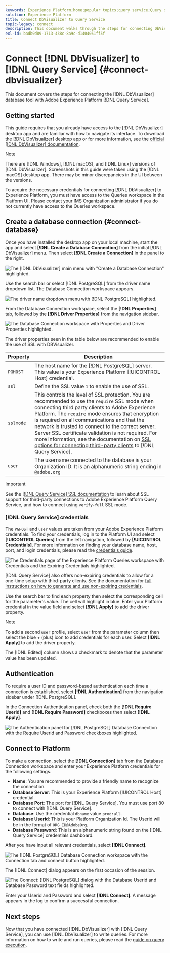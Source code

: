 ```yaml
---
keywords: Experience Platform;home;popular topics;query service;Query service;Db Visualizer;DbVisualizer;db visulaizer;connect to query service;
solution: Experience Platform
title: Connect DbVisualizer to Query Service
topic-legacy: connect
description: This document walks through the steps for connecting DbVisualizer with Adobe Experience Platform Query Service.
exl-id: badb0d89-1713-438c-8a9c-d1404051ff5f
---
```

# Connect [!DNL DbVisualizer] to [!DNL Query Service] {#connect-dbvisualizer}

This document covers the steps for connecting the [!DNL DbVisualizer] database tool with Adobe Experience Platform [!DNL Query Service].

## Getting started

This guide requires that you already have access to the [!DNL DbVisualizer] desktop app and are familiar with how to navigate its interface. To download the [!DNL DbVisualizer] desktop app or for more information, see the [official [!DNL DbVisualizer] documentation](https://www.dbvis.com/download/).

>[!NOTE]
>
>There are [!DNL Windows], [!DNL macOS], and [!DNL Linux] versions of [!DNL DbVisualizer]. Screenshots in this guide were taken using the [!DNL macOS] desktop app. There may be minor discrepancies in the UI between the versions.

To acquire the necessary credentials for connecting [!DNL  DbVisualizer] to Experience Platform, you must have access to the Queries workspace in the Platform UI. Please contact your IMS Organization administrator if you do not currently have access to the Queries workspace. 

## Create a database connection {#connect-database}

Once you have installed the desktop app on your local machine, start the app and select **[!DNL Create a Database Connection]** from the initial [!DNL DbVisualizer] menu. Then select **[!DNL Create a Connection]** in the panel to the right.

![The [!DNL DbVisualizer] main menu with "Create a Database Connection" highlighted.](../images/clients/dbvisualizer/create-db-connection.png)

Use the search bar or select [!DNL PostgreSQL] from the driver name dropdown list. The Database Connection workspace appears.

![The driver name dropdown menu with [!DNL PostgreSQL] highlighted.](../images/clients/dbvisualizer/driver-name.png)

From the Database Connection workspace, select the **[!DNL Properties]** tab, followed by the **[!DNL Driver Properties]** from the navigation sidebar.

![The Database Connection workspace with Properties and Driver Properties highlighted.](../images/clients/dbvisualizer/driver-properties.png)

The driver properties seen in the table below are recommended to enable the use of SSL with DBVisualizer.

| Property | Description|
| ------ | ------ |
| `PGHOST` | The host name for the [!DNL PostgreSQL] server. This value is your Experience Platform [!UICONTROL Host] credential. |
| `ssl` | Define the SSL value `1` to enable the use of SSL. |
| `sslmode` | This controls the level of SSL protection. You are recommended to use the `require` SSL mode when connecting third party clients to Adobe Experience Platform. The `require` mode ensures that encryption is required on all communications and that the network is trusted to connect to the correct server. Server SSL certificate validation is not required. For more information, see the documentation on [SSL options for connecting third-party clients](./ssl-modes.md) to [!DNL Query Service]. |
| `user` | The username connected to the database is your Organization ID. It is an alphanumeric string ending in `@adobe.org` |

>[!IMPORTANT]
>
>See the [[!DNL Query Service] SSL documentation](./ssl-modes.md) to learn about SSL support for third-party connections to Adobe Experience Platform Query Service, and how to connect using `verify-full` SSL mode.

### [!DNL Query Service] credentials

The `PGHOST` and `user` values are taken from your Adobe Experience Platform credentials. To find your credentials, log in to the Platform UI and select **[!UICONTROL Queries]** from the left navigation, followed by **[!UICONTROL Credentials]**. For more information on finding your database name, host, port, and login credentials, please read the [credentials guide](../ui/credentials.md). 

![The Credentials page of the Experience Platform Queries workspace with Credentials and the Expiring Credentials highlighted.](../images/clients/dbvisualizer/query-service-credentials-page.png)

[!DNL Query Service] also offers non-expiring credentials to allow for a one-time setup with third-party clients. See the documentation for [full instructions on how to generate and use non-expiring credentials](../ui/credentials.md#non-expiring-credentials).

Use the search bar to find each property then select the corresponding cell for the parameter's value. The cell will highlight in blue. Enter your Platform credential in the value field and select **[!DNL Apply]** to add the driver property.

>[!NOTE]
>
>To add a second `user` profile, select `user` from the parameter column then select the blue + (plus) icon to add credentials for each user. Select **[!DNL Apply]** to add the driver property.

The [!DNL Edited] column shows a checkmark to denote that the parameter value has been updated.

## Authentication

To require a user ID and password-based authentication each time a connection is established, select **[!DNL Authentication]** from the navigation sidebar under [!DNL PostgreSQL].

In the Connection Authentication panel, check both the **[!DNL Require Userid]** and **[!DNL Require Password]** checkboxes then select **[!DNL Apply]**. 

![The Authentication panel for [!DNL PostgreSQL] Database Connection with the Require Userid and Password checkboxes highlighted.](../images/clients/dbvisualizer/connection-authentication.png)

## Connect to Platform

To make a connection, select the **[!DNL Connection]** tab from the Database Connection workspace and enter your Experience Platform credentials for the following settings.

- **Name**: You are recommended to provide a friendly name to recognize the connection. 
- **Database Server**: This is your Experience Platform [!UICONTROL Host] credential. 
- **Database Port**: The port for [!DNL Query Service]. You must use port 80 to connect with [!DNL Query Service].
- **Database**: Use the credential `dbname` value `prod:all`.
- **Database Userid**: This is your Platform Organization Id. The Userid will be in the format of `ORG_ID@AdobeOrg`. 
- **Database Password**: This is an alphanumeric string found on the [!DNL Query Service] credentials dashboard.

After you have input all relevant credentials, select **[!DNL Connect]**. 

![The [!DNL PostgreSQL] Database Connection workspace with the Connection tab and connect button highlighted.](../images/clients/dbvisualizer/connect.png)

The [!DNL Connect] dialog appears on the first occasion of the session. 

![The Connect: [!DNL PostgreSQL] dialog with the Database Userid and Database Password text fields highlighted.](../images/clients/dbvisualizer/connect-dialog.png)

Enter your Userid and Password and select **[!DNL Connect]**. A message appears in the log to confirm a successful connection.

## Next steps

Now that you have connected [!DNL DbVisualizer] with [!DNL Query Service], you can use [!DNL DbVisualizer] to write queries. For more information on how to write and run queries, please read the [guide on query execution](../best-practices/writing-queries.md).
